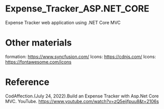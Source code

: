 # Expense_Tracker_ASP.NET_CORE

Expense Tracker web application using .NET Core MVC

# Other materials

formation: https://www.syncfusion.com/
Icons: https://cdnjs.com/
Icons: https://fontawesome.com/icons

# Reference

CodAffection.(July 24, 2022).Build an Expense Tracker with Asp.Net Core MVC. YouTube. https://www.youtube.com/watch?v=zQ5eijfpuu8&t=2106s
